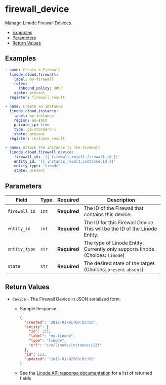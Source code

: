 # firewall_device

Manage Linode Firewall Devices.


- [Examples](#examples)
- [Parameters](#parameters)
- [Return Values](#return-values)

## Examples

```yaml
- name: Create a Firewall
  linode.cloud.firewall:
    label: my-firewall
    rules:
      inbound_policy: DROP
    state: present
  register: firewall_result

- name: Create an Instance
  linode.cloud.instance:
    label: my-instance
    region: us-east
    private_ip: true
    type: g6-standard-1
    state: present
  register: instance_result

- name: Attach the instance to the Firewall
  linode.cloud.firewall_device:
    firewall_id: '{{ firewall_result.firewall.id }}'
    entity_id: '{{ instance_result.instance.id }}'
    entity_type: 'linode'
    state: present
```









## Parameters

| Field     | Type | Required | Description                                                                  |
|-----------|------|----------|------------------------------------------------------------------------------|
| `firewall_id` | `int` | **Required** | The ID of the Firewall that contains this device.   |
| `entity_id` | `int` | **Required** | The ID for this Firewall Device. This will be the ID of the Linode Entity.   |
| `entity_type` | `str` | **Required** | The type of Linode Entity. Currently only supports linode.  (Choices:  `linode`) |
| `state` | `str` | **Required** | The desired state of the target.  (Choices:  `present` `absent`) |





## Return Values

- `device` - The Firewall Device in JSON serialized form.

    - Sample Response:
        ```json
        {
          "created": "2018-01-01T00:01:01",
          "entity": {
            "id": 123,
            "label": "my-linode",
            "type": "linode",
            "url": "/v4/linode/instances/123"
          },
          "id": 123,
          "updated": "2018-01-02T00:01:01"
        }
        ```
    - See the [Linode API response documentation](https://www.linode.com/docs/api/networking/#firewall-device-view__responses) for a list of returned fields


